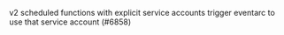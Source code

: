v2 scheduled functions with explicit service accounts trigger eventarc to use that service account (#6858)
